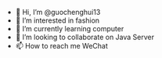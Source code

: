 - 👋 Hi, I’m @guochenghui13
- 👀 I’m interested in fashion
- 🌱 I’m currently learning computer
- 💞️ I’m looking to collaborate on Java Server
- 📫 How to reach me WeChat

<!---
guochenghui13/guochenghui13 is a ✨ special ✨ repository because its `README.md` (this file) appears on your GitHub profile.
You can click the Preview link to take a look at your changes.
--->
